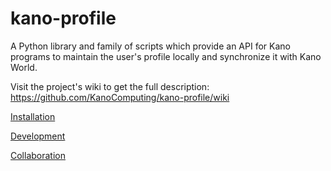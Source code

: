 # kano-profile

A Python library and family of scripts which provide an API for Kano programs to maintain the user's profile locally and synchronize it with Kano World.

Visit the project's wiki to get the full description: https://github.com/KanoComputing/kano-profile/wiki

[Installation](https://github.com/KanoComputing/kano-profile/wiki/Introduction)

[Development](https://github.com/KanoComputing/kano-profile/wiki/Development)

[Collaboration](https://github.com/KanoComputing/kano-profile/wiki/Collaboration)
